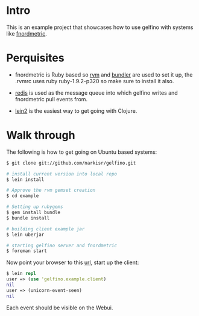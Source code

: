 # Intro

This is an example project that showcases how to use gelfino with systems like [fnordmetric](https://github.com/paulasmuth/fnordmetric).

# Perquisites 

* fnordmetric is Ruby based so [rvm](https://rvm.io/rvm/install/) and [bundler](http://gembundler.com/) are used to set it up, the .rvmrc uses ruby ruby-1.9.2-p320 so make sure to install it also.

* [redis](http://redis.io/) is used as the message queue into which gelfino writes and fnordmetric pull events from.

* [lein2](git://github.com/technomancy/leiningen.git) is the easiest way to get going with Clojure.


# Walk through
The following is how to get going on Ubuntu based systems:

```bash
$ git clone git://github.com/narkisr/gelfino.git

# install current version into local repo
$ lein install 

# Approve the rvm gemset creation
$ cd example

# Setting up rubygems
$ gem install bundle
$ bundle install 

# building client example jar
$ lein uberjar

# starting gelfino server and fnordmetric
$ foreman start

```

Now point your browser to this [url](http://localhost:4242), start up the client:

```clojure
$ lein repl
user => (use 'gelfino.example.client)
nil
user => (unicorn-event-seen)
nil
```

Each event should be visible on the Webui.

